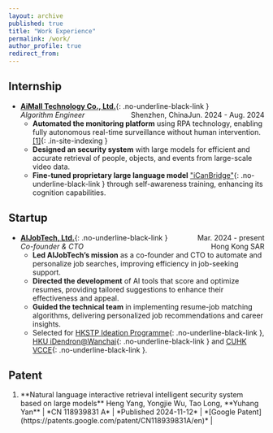 ```yaml
---
layout: archive
published: true
title: "Work Experience"
permalink: /work/
author_profile: true
redirect_from:
---
```


## Internship

* [**AiMall Technology Co., Ltd.**](https://www.mall-ai.com){: .no-underline-black-link }
  <span style="float: right;">Jun. 2024 - Aug. 2024</span>  
  *Algorithm Engineer*
  <span style="float: right;">Shenzhen, China</span>
  * **Automated the monitoring platform** using RPA technology, enabling fully autonomous real-time surveillance without human intervention. [[1]](#patent-1){: .in-site-indexing }
  * **Designed an security system** with large models for efficient and accurate retrieval of people, objects, and events from large-scale video data.
  * **Fine-tuned proprietary large language model** ["iCanBridge"](https://mp.weixin.qq.com/s/CTaQ5AQ4r04BNOxkc92k0Q){: .no-underline-black-link } through self-awareness training, enhancing its cognition capabilities.

## Startup

* [**AIJobTech, Ltd.**](https://aijobtech.co/){: .no-underline-black-link }
  <span style="float: right;">Mar. 2024 - present</span>  
  *Co-founder & CTO*
  <span style="float: right;">Hong Kong SAR</span>
  * **Led AIJobTech’s mission** as a co-founder and CTO to automate and personalize job searches, improving efficiency in job-seeking support.
  * **Directed the development** of AI tools that score and optimize resumes, providing tailored suggestions to enhance their effectiveness and appeal.
  * **Guided the technical team** in implementing resume-job matching algorithms, delivering personalized job recommendations and career insights.
  * Selected for [HKSTP Ideation Programme](https://www.hkstp.org/what-we-offer/incubation-acceleration-elite/ideation/){: .no-underline-black-link }, [HKU iDendron@Wanchai](https://tec.hku.hk/idendronwanchai/){: .no-underline-black-link } and [CUHK VCCE](https://cuhkvcce.com){: .no-underline-black-link }.

## Patent

1. <p id="patent-1"></p>**Natural language interactive retrieval intelligent security system based on large models**  
   Heng Yang, Yongjie Wu, Tao Long, **Yuhang Yan**  
   | *CN 118939831 A* | *Published 2024-11-12* | *[Google Patent](https://patents.google.com/patent/CN118939831A/en)* |
